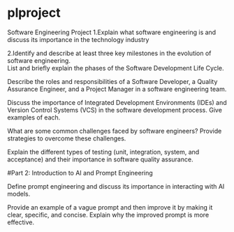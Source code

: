 # plproject
Software Engineering Project
1.Explain what software engineering is and discuss its importance in the technology industry

2.Identify and describe at least three key milestones in the evolution of software engineering.  
List and briefly explain the phases of the Software Development Life Cycle.
  
Describe the roles and responsibilities of a Software Developer, a Quality Assurance Engineer, and a Project Manager in a software engineering team.

Discuss the importance of Integrated Development Environments (IDEs) and Version Control Systems (VCS) in the software development process. Give examples of each.

 What are some common challenges faced by software engineers? Provide strategies to overcome these challenges.
 
Explain the different types of testing (unit, integration, system, and acceptance) and their importance in software quality assurance.

#Part 2: Introduction to AI and Prompt Engineering

Define prompt engineering and discuss its importance in interacting with AI models.

Provide an example of a vague prompt and then improve it by making it clear, specific, and concise. Explain why the improved prompt is more effective.


